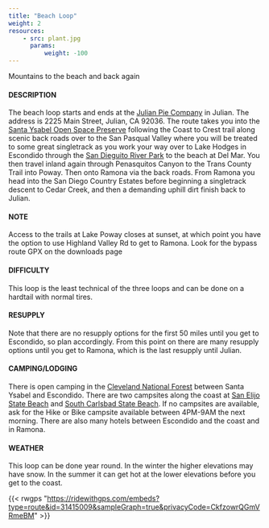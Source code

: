 ```yaml
---
title: "Beach Loop"
weight: 2
resources:
    - src: plant.jpg
      params:
          weight: -100
---
```


Mountains to the beach and back again

#### DESCRIPTION
The beach loop starts and ends at the [Julian Pie Company](https://julian-pie.myshopify.com/) in Julian. The address is 2225 Main Street, Julian, CA 92036.  The route takes you into the [Santa Ysabel Open Space Preserve](http://www.sdparks.org/content/sdparks/en/park-pages/SantaYsabel.html) following the Coast to Crest trail along scenic back roads over to the San Pasqual Valley where you will be treated to some great singletrack as you work your way over to Lake Hodges in Escondido through the [San Dieguito River Park](http://www.sdrp.org/wordpress/trails/) to the beach at Del Mar. You then travel inland again through Penasquitos Canyon to the Trans County Trail into Poway. Then onto Ramona via the back roads. From Ramona you head into the San Diego Country Estates before beginning a singletrack descent to Cedar Creek, and then a demanding uphill dirt finish back to Julian.

#### NOTE
Access to the trails at Lake Poway closes at sunset, at which point you have the option to use Highland Valley Rd to get to Ramona. Look for the bypass route GPX on the downloads page

#### DIFFICULTY
This loop is the least technical of the three loops and can be done on a hardtail with normal tires.

#### RESUPPLY
Note that there are no resupply options for the first 50 miles until you get to Escondido, so plan accordingly. From this point on there are many resupply options until you get to Ramona, which is the last resupply until Julian.

#### CAMPING/LODGING
There is open camping in the [Cleveland National Forest](https://www.fs.usda.gov/detailfull/cleveland/about-forest/?cid=stelprdb5275501#Camping) between Santa Ysabel and Escondido. There are two campsites along the coast at [San Elijo State Beach](http://www.parks.ca.gov/?page_id=662) and [South Carlsbad State Beach](http://www.parks.ca.gov/?page_id=660). If no campsites are available, ask for the Hike or Bike campsite available between 4PM-9AM the next morning. There are also many hotels between Escondido and the coast and in Ramona.

#### WEATHER
This loop can be done year round. In the winter the higher elevations may have snow. In the summer it can get hot at the lower elevations before you get to the coast.

{{< rwgps "https://ridewithgps.com/embeds?type=route&id=31415009&sampleGraph=true&privacyCode=CkfzowrQGmVRmeBM" >}}